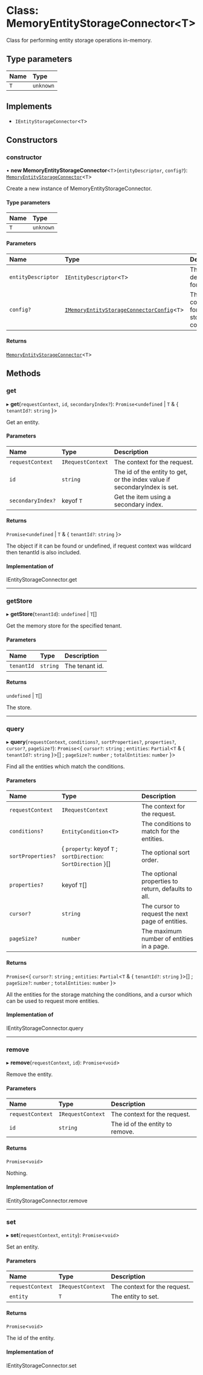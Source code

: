 # Class: MemoryEntityStorageConnector\<T\>

Class for performing entity storage operations in-memory.

## Type parameters

| Name | Type |
| :------ | :------ |
| `T` | `unknown` |

## Implements

- `IEntityStorageConnector`\<`T`\>

## Constructors

### constructor

• **new MemoryEntityStorageConnector**\<`T`\>(`entityDescriptor`, `config?`): [`MemoryEntityStorageConnector`](MemoryEntityStorageConnector.md)\<`T`\>

Create a new instance of MemoryEntityStorageConnector.

#### Type parameters

| Name | Type |
| :------ | :------ |
| `T` | `unknown` |

#### Parameters

| Name | Type | Description |
| :------ | :------ | :------ |
| `entityDescriptor` | `IEntityDescriptor`\<`T`\> | The descriptor for the entity. |
| `config?` | [`IMemoryEntityStorageConnectorConfig`](../interfaces/IMemoryEntityStorageConnectorConfig.md)\<`T`\> | The configuration for the entity storage connector. |

#### Returns

[`MemoryEntityStorageConnector`](MemoryEntityStorageConnector.md)\<`T`\>

## Methods

### get

▸ **get**(`requestContext`, `id`, `secondaryIndex?`): `Promise`\<`undefined` \| `T` & \{ `tenantId?`: `string`  }\>

Get an entity.

#### Parameters

| Name | Type | Description |
| :------ | :------ | :------ |
| `requestContext` | `IRequestContext` | The context for the request. |
| `id` | `string` | The id of the entity to get, or the index value if secondaryIndex is set. |
| `secondaryIndex?` | keyof `T` | Get the item using a secondary index. |

#### Returns

`Promise`\<`undefined` \| `T` & \{ `tenantId?`: `string`  }\>

The object if it can be found or undefined, if request context was wildcard then tenantId is also included.

#### Implementation of

IEntityStorageConnector.get

___

### getStore

▸ **getStore**(`tenantId`): `undefined` \| `T`[]

Get the memory store for the specified tenant.

#### Parameters

| Name | Type | Description |
| :------ | :------ | :------ |
| `tenantId` | `string` | The tenant id. |

#### Returns

`undefined` \| `T`[]

The store.

___

### query

▸ **query**(`requestContext`, `conditions?`, `sortProperties?`, `properties?`, `cursor?`, `pageSize?`): `Promise`\<\{ `cursor?`: `string` ; `entities`: `Partial`\<`T` & \{ `tenantId?`: `string`  }\>[] ; `pageSize?`: `number` ; `totalEntities`: `number`  }\>

Find all the entities which match the conditions.

#### Parameters

| Name | Type | Description |
| :------ | :------ | :------ |
| `requestContext` | `IRequestContext` | The context for the request. |
| `conditions?` | `EntityCondition`\<`T`\> | The conditions to match for the entities. |
| `sortProperties?` | \{ `property`: keyof `T` ; `sortDirection`: `SortDirection`  }[] | The optional sort order. |
| `properties?` | keyof `T`[] | The optional properties to return, defaults to all. |
| `cursor?` | `string` | The cursor to request the next page of entities. |
| `pageSize?` | `number` | The maximum number of entities in a page. |

#### Returns

`Promise`\<\{ `cursor?`: `string` ; `entities`: `Partial`\<`T` & \{ `tenantId?`: `string`  }\>[] ; `pageSize?`: `number` ; `totalEntities`: `number`  }\>

All the entities for the storage matching the conditions,
and a cursor which can be used to request more entities.

#### Implementation of

IEntityStorageConnector.query

___

### remove

▸ **remove**(`requestContext`, `id`): `Promise`\<`void`\>

Remove the entity.

#### Parameters

| Name | Type | Description |
| :------ | :------ | :------ |
| `requestContext` | `IRequestContext` | The context for the request. |
| `id` | `string` | The id of the entity to remove. |

#### Returns

`Promise`\<`void`\>

Nothing.

#### Implementation of

IEntityStorageConnector.remove

___

### set

▸ **set**(`requestContext`, `entity`): `Promise`\<`void`\>

Set an entity.

#### Parameters

| Name | Type | Description |
| :------ | :------ | :------ |
| `requestContext` | `IRequestContext` | The context for the request. |
| `entity` | `T` | The entity to set. |

#### Returns

`Promise`\<`void`\>

The id of the entity.

#### Implementation of

IEntityStorageConnector.set
